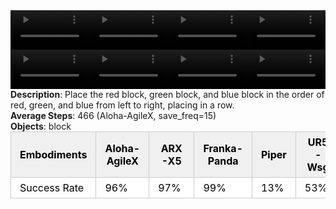 <!DOCTYPE html>
<html lang="en">
<body>
    <div style="display: flex;">
        <video src="./task_video_clean/blocks_ranking_rgb/aloha-agilex_head.mp4" controls loop muted autoplay style="width: 25%;"></video>
        <video src="./task_video_clean/blocks_ranking_rgb/franka-panda_head.mp4" controls loop muted autoplay style="width: 25%;"></video>
        <video src="./task_video_clean/blocks_ranking_rgb/ARX-X5_head.mp4" controls loop muted autoplay style="width: 25%;"></video>
        <video src="./task_video_clean/blocks_ranking_rgb/ur5-wsg_head.mp4" controls loop muted autoplay style="width: 25%;"></video>
    </div>
    <div style="display: flex;">
        <video src="./task_video_clean/blocks_ranking_rgb/aloha-agilex_world.mp4" controls loop muted autoplay style="width: 25%;"></video>
        <video src="./task_video_clean/blocks_ranking_rgb/franka-panda_world.mp4" controls loop muted autoplay style="width: 25%;"></video>
        <video src="./task_video_clean/blocks_ranking_rgb/ARX-X5_world.mp4" controls loop muted autoplay style="width: 25%;"></video>
        <video src="./task_video_clean/blocks_ranking_rgb/ur5-wsg_world.mp4" controls loop muted autoplay style="width: 25%;"></video>
    </div>
    <b>Description</b>: Place the red block, green block, and blue block in the order of red, green, and blue from left to right, placing in a row.<br>
    <b>Average Steps</b>: 466 (Aloha-AgileX, save_freq=15)<br>
    <b>Objects</b>: block<br>
    <table style="margin:0 auto;border-collapse:collapse;width:auto;min-width:180px;background-color:white;">
        <thead>
            <tr style="background:#f0f0f0;">
                <th style="border:1px solid #ccc;padding:6px 14px;color:black;">Embodiments</th>
                <th style="border:1px solid #ccc;padding:6px 14px;color:black;">Aloha-AgileX</th>
                <th style="border:1px solid #ccc;padding:6px 14px;color:black;">ARX-X5</th>
                <th style="border:1px solid #ccc;padding:6px 14px;color:black;">Franka-Panda</th>
                <th style="border:1px solid #ccc;padding:6px 14px;color:black;">Piper</th>
                <th style="border:1px solid #ccc;padding:6px 14px;color:black;">UR5-Wsg</th>
            </tr>
        </thead>
        <tbody>
            <tr style="background:white;">
                <td style="border:1px solid #ccc;padding:6px 14px;color:black;">Success Rate</td>
                <td style="border:1px solid #ccc;padding:6px 14px;color:black;">96%</td>
                <td style="border:1px solid #ccc;padding:6px 14px;color:black;">97%</td>
                <td style="border:1px solid #ccc;padding:6px 14px;color:black;">99%</td>
                <td style="border:1px solid #ccc;padding:6px 14px;color:black;">13%</td>
                <td style="border:1px solid #ccc;padding:6px 14px;color:black;">53%</td>
            </tr>
        </tbody>
    </table>
</body>
</html>
